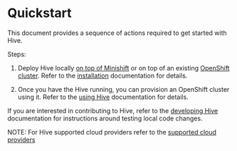 # Quickstart

This document provides a sequence of actions required to get started with Hive.

Steps:

1. Deploy Hive locally [on top of Minishift](./install.md#deploy-on-minishift) or on top of an existing [OpenShift cluster](./install.md#deployment-options).
Refer to the [installation](./install.md) documentation for details.

2. Once you have the Hive running, you can provision an OpenShift cluster using it.
Refer to the [using Hive](./using-hive.md) documentation for details.

If you are interested in contributing to Hive, refer to the [developing Hive](./developing.md) documentation for instructions around testing local code changes.

NOTE: For Hive supported cloud providers refer to the [supported cloud providers](../README.md#supported-cloud-providers)
